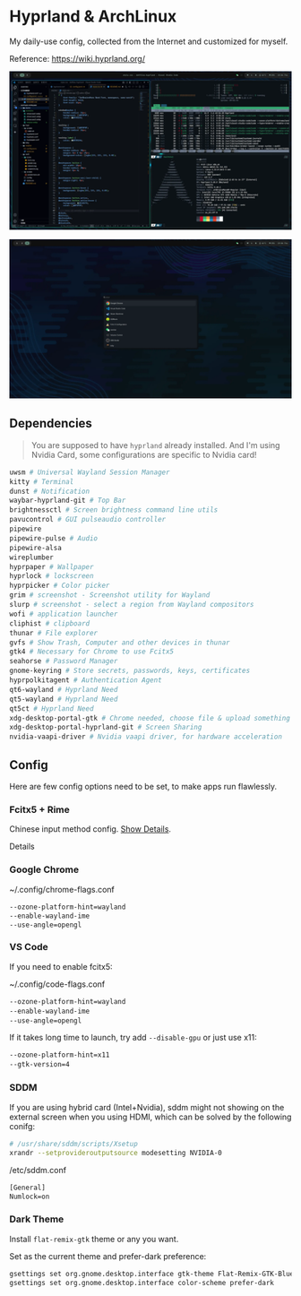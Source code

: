 # Hyprland & ArchLinux
My daily-use config, collected from the Internet and customized for myself.

Reference: https://wiki.hyprland.org/


![showcase1](./examples/showcase1.webp)

![showcase2](./examples/showcase2.webp)


## Dependencies
> You are supposed to have `hyprland` already installed. And I'm using Nvidia Card, some configurations are specific to Nvidia card!

```bash
uwsm # Universal Wayland Session Manager
kitty # Terminal
dunst # Notification
waybar-hyprland-git # Top Bar
brightnessctl # Screen brightness command line utils
pavucontrol # GUI pulseaudio controller
pipewire
pipewire-pulse # Audio
pipewire-alsa
wireplumber
hyprpaper # Wallpaper
hyprlock # lockscreen
hyprpicker # Color picker
grim # screenshot - Screenshot utility for Wayland
slurp # screenshot - select a region from Wayland compositors
wofi # application launcher
cliphist # clipboard
thunar # File explorer
gvfs # Show Trash, Computer and other devices in thunar
gtk4 # Necessary for Chrome to use Fcitx5
seahorse # Password Manager
gnome-keyring # Store secrets, passwords, keys, certificates
hyprpolkitagent # Authentication Agent
qt6-wayland # Hyprland Need
qt5-wayland # Hyprland Need
qt5ct # Hyprland Need
xdg-desktop-portal-gtk # Chrome needed, choose file & upload something
xdg-desktop-portal-hyprland-git # Screen Sharing
nvidia-vaapi-driver # Nvidia vaapi driver, for hardware acceleration
```

## Config
Here are few config options need to be set, to make apps run flawlessly.

### Fcitx5 + Rime

Chinese input method config. [Show Details](./fcitx5/).

Details

### Google Chrome

~/.config/chrome-flags.conf
```
--ozone-platform-hint=wayland
--enable-wayland-ime
--use-angle=opengl
```

### VS Code

If you need to enable fcitx5:

~/.config/code-flags.conf
```bash
--ozone-platform-hint=wayland
--enable-wayland-ime
--use-angle=opengl
```

If it takes long time to launch, try add `--disable-gpu` or just use x11:
```bash
--ozone-platform-hint=x11
--gtk-version=4
```

### SDDM

If you are using hybrid card (Intel+Nvidia), sddm might not showing on the external screen when you using HDMI, which can be solved by the following conifg:
```bash
# /usr/share/sddm/scripts/Xsetup
xrandr --setprovideroutputsource modesetting NVIDIA-0
```

/etc/sddm.conf
```
[General]
Numlock=on
```

### Dark Theme
Install `flat-remix-gtk` theme or any you want.

Set as the current theme and prefer-dark preference:
```bash
gsettings set org.gnome.desktop.interface gtk-theme Flat-Remix-GTK-Blue-Darkest
gsettings set org.gnome.desktop.interface color-scheme prefer-dark
```
